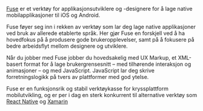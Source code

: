 [Fuse](https://www.fusetools.com/) er et verktøy for applikasjonsutviklere og -designere for å lage native mobilapplikasjoner til iOS og Android.

Fuse føyer seg inn i rekken av verktøy som lar deg lage native applikasjoner ved bruk av allerede etablerte språk. Her gjør Fuse en forskjell ved å ha hovedfokus på å produsere gode brukeropplevelser, samt på å fokusere på bedre arbeidsflyt mellom designere og utviklere.

Når du jobber med Fuse jobber du hovedsakelig med UX Markup, et XML-basert format for å lage brukergrensesnitt – med tilhørende interaksjon og animasjoner – og med JavaScript. JavaScript lar deg skrive forretningslogikk på tvers av plattformer med god ytelse.

Fuse er en funksjonsrik og stabil verktøykasse for kryssplattform mobilutvikling, og er per i dag en sterk konkurrent til alternative verktøy som [React Native](https://radar.bekk.no/tech2017/frontend-og-mobil/react-native) og [Xamarin](https://radar.bekk.no/tech2017/frontend-og-mobil/xamarin)